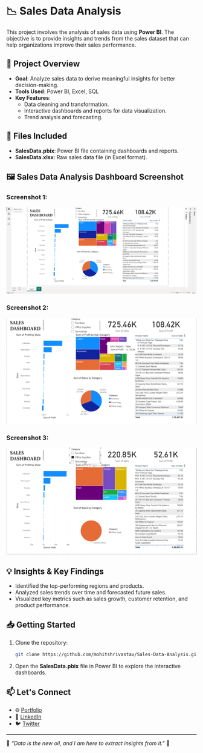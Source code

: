 # 📉 Sales Data Analysis

This project involves the analysis of sales data using **Power BI**. The objective is to provide insights and trends from the sales dataset that can help organizations improve their sales performance.

## 🚀 Project Overview
- **Goal**: Analyze sales data to derive meaningful insights for better decision-making.
- **Tools Used**: Power BI, Excel, SQL
- **Key Features**:
  - Data cleaning and transformation.
  - Interactive dashboards and reports for data visualization.
  - Trend analysis and forecasting.

## 📂 Files Included
- **SalesData.pbix**: Power BI file containing dashboards and reports.
- **SalesData.xlsx**: Raw sales data file (in Excel format).

## 🖼️ Sales Data Analysis Dashboard Screenshot
### Screenshot 1:
![Screenshot 1](https://github.com/Mohitshri01/Sales-Dashboard/blob/main/Sales%20Dashboard/Screenshot%201.png)

### Screenshot 2:
![Screenshot 2](https://github.com/Mohitshri01/Sales-Dashboard/blob/main/Sales%20Dashboard/Screenshot%202.png)

### Screenshot 3:
![Screenshot 3](https://github.com/Mohitshri01/Sales-Dashboard/blob/main/Sales%20Dashboard/Screenshot%203.png)


## 💡 Insights & Key Findings
- Identified the top-performing regions and products.
- Analyzed sales trends over time and forecasted future sales.
- Visualized key metrics such as sales growth, customer retention, and product performance.

## 📥 Getting Started
1. Clone the repository:
    ```bash
    git clone https://github.com/mohitshrivastav/Sales-Data-Analysis.git
    ```
2. Open the **SalesData.pbix** file in Power BI to explore the interactive dashboards.

## 📫 Let's Connect
- 🌐 [Portfolio](https://mohit-shrivastav-portfolio.vercel.app)
- 💼 [LinkedIn](https://www.linkedin.com/in/mohitshrivastav)
- 🐦 [Twitter](https://x.com/MohitShrivastav)

---

🌟 _"Data is the new oil, and I am here to extract insights from it."_ 🌟

